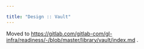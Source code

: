 ```yaml
---

title: "Design :: Vault"
---
```








Moved to https://gitlab.com/gitlab-com/gl-infra/readiness/-/blob/master/library/vault/index.md .
